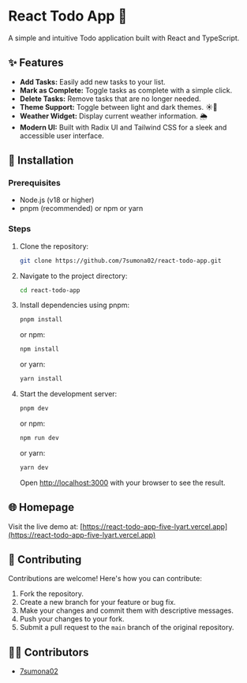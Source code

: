 # React Todo App 📝

A simple and intuitive Todo application built with React and TypeScript.

## ✨ Features

*   **Add Tasks:** Easily add new tasks to your list.
*   **Mark as Complete:** Toggle tasks as complete with a simple click.
*   **Delete Tasks:** Remove tasks that are no longer needed.
*   **Theme Support:** Toggle between light and dark themes. ☀️🌙
*   **Weather Widget:** Display current weather information. 🌦️
*   **Modern UI:** Built with Radix UI and Tailwind CSS for a sleek and accessible user interface.

## 🚀 Installation

### Prerequisites

*   Node.js (v18 or higher)
*   pnpm (recommended) or npm or yarn

### Steps

1.  Clone the repository:

    ```bash
    git clone https://github.com/7sumona02/react-todo-app.git
    ```

2.  Navigate to the project directory:

    ```bash
    cd react-todo-app
    ```

3.  Install dependencies using pnpm:

    ```bash
    pnpm install
    ```

    or npm:

    ```bash
    npm install
    ```

    or yarn:

    ```bash
    yarn install
    ```

4.  Start the development server:

    ```bash
    pnpm dev
    ```

    or npm:

    ```bash
    npm run dev
    ```

    or yarn:

    ```bash
    yarn dev
    ```

    Open [http://localhost:3000](http://localhost:3000) with your browser to see the result.

## 🌐 Homepage

Visit the live demo at: [https://react-todo-app-five-lyart.vercel.app](https://react-todo-app-five-lyart.vercel.app)

## 🤝 Contributing

Contributions are welcome! Here's how you can contribute:

1.  Fork the repository.
2.  Create a new branch for your feature or bug fix.
3.  Make your changes and commit them with descriptive messages.
4.  Push your changes to your fork.
5.  Submit a pull request to the `main` branch of the original repository.

## 🧑‍💻 Contributors

*   [7sumona02](https://github.com/7sumona02)

